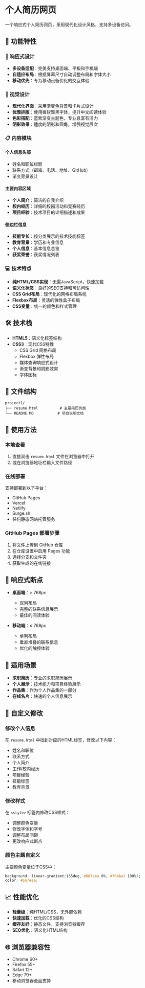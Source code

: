 # 个人简历网页

一个响应式个人简历网页，采用现代化设计风格，支持多设备访问。

## 🌟 功能特性

### 📱 响应式设计
- **多设备适配**：完美支持桌面端、平板和手机端
- **自适应布局**：根据屏幕尺寸自动调整布局和字体大小
- **移动优先**：专为移动设备优化的交互体验

### 🎨 视觉设计
- **现代化界面**：采用渐变色背景和卡片式设计
- **优雅排版**：使用微软雅黑字体，提升中文阅读体验
- **色彩搭配**：蓝紫渐变主题色，专业且富有活力
- **阴影效果**：适度的阴影和圆角，增强视觉层次

### 📋 内容模块

#### 个人信息头部
- 姓名和职位标题
- 联系方式（邮箱、电话、地址、GitHub）
- 渐变背景设计

#### 主要内容区域
- **个人简介**：简洁的自我介绍
- **校内经历**：详细的校园活动和竞赛经历
- **项目经验**：技术项目的详细描述和成果

#### 侧边栏信息
- **技能专长**：按分类展示的技术技能标签
- **教育背景**：学历和专业信息
- **个人信息**：基本信息总览
- **获奖荣誉**：获奖情况列表

### 💻 技术特点
- **纯HTML/CSS实现**：无需JavaScript，快速加载
- **语义化标签**：良好的SEO支持和可访问性
- **CSS Grid布局**：现代化的网格布局系统
- **Flexbox布局**：灵活的弹性盒子布局
- **CSS变量**：统一的颜色和样式管理

## 🛠️ 技术栈

- **HTML5**：语义化标签结构
- **CSS3**：现代CSS特性
  - CSS Grid 网格布局
  - Flexbox 弹性布局
  - 媒体查询响应式设计
  - 渐变背景和阴影效果
  - 字体图标

## 📂 文件结构

```
project1/
├── resume.html          # 主要简历页面
└── README.MD           # 项目说明文档
```

## 🚀 使用方法

### 本地查看
1. 直接双击 `resume.html` 文件在浏览器中打开
2. 或在浏览器地址栏输入文件路径

### 在线部署
支持部署到以下平台：
- GitHub Pages
- Vercel
- Netlify
- Surge.sh
- 任何静态网站托管服务

### GitHub Pages 部署步骤
1. 将文件上传到 GitHub 仓库
2. 在仓库设置中启用 Pages 功能
3. 选择分支和文件夹
4. 获取生成的在线链接

## 📱 响应式断点

- **桌面端**：> 768px
  - 双列布局
  - 完整的联系信息展示
  - 最佳的阅读体验

- **移动端**：≤ 768px
  - 单列布局
  - 垂直堆叠的联系信息
  - 优化的触控体验

## 🎯 适用场景

- **求职简历**：专业的求职简历展示
- **个人展示**：技术能力和项目经验展示
- **作品集**：作为个人作品集的一部分
- **在线名片**：快速的个人信息展示

## 🔧 自定义修改

### 修改个人信息
在 `resume.html` 中找到对应的HTML标签，修改以下内容：
- 姓名和职位
- 联系方式
- 个人简介
- 工作/校内经历
- 项目经验
- 技能标签
- 教育背景

### 修改样式
在 `<style>` 标签内修改CSS样式：
- 调整颜色变量
- 修改字体和字号
- 调整布局间距
- 更改响应式断点

### 颜色主题自定义
主要颜色变量位于CSS中：
```css
background: linear-gradient(135deg, #667eea 0%, #764ba2 100%);
color: #667eea;
```

## 📈 性能优化

- **轻量级**：纯HTML/CSS，无外部依赖
- **快速加载**：优化的CSS结构
- **缓存友好**：静态文件，支持浏览器缓存
- **SEO优化**：语义化HTML结构

## 🌐 浏览器兼容性

- Chrome 60+
- Firefox 55+
- Safari 12+
- Edge 79+
- 移动浏览器全面支持

